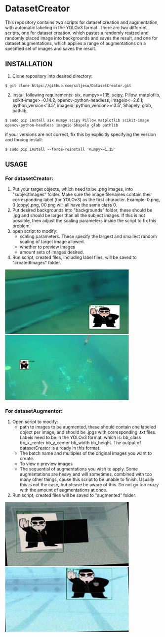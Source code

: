 # DatasetCreator
This repository contains two scripts for dataset creation and augmentation, with automatic labeling in the YOLOv3 format. There are two different scripts, one for dataset creation, which pastes a randomly resized and randomly placed image into  backgrounds and saves the result, and one for dataset augmentations, which applies a range of augmentations on a specified set of images and saves the result.

## INSTALLATION
1. Clone repository into desired directory:
```console
$ git clone https://github.com/siljesu/DatasetCreator.git
```
2. Install following requirements:
six,
numpy>=1.15,
scipy,
Pillow,
matplotlib,
scikit-image>=0.14.2,
opencv-python-headless,
imageio<=2.6.1; python_version<'3.5',
imageio; python_version>='3.5',
Shapely, 
glob, 
pathlib, 
```console
$ sudo pip install six numpy scipy Pillow matplotlib scikit-image opencv-python-headless imageio Shapely glob pathlib
```
if your versions are not correct, fix this by explicitly specifying the version and forcing install:
```console
$ sudo pip install --force-reinstall 'numpy>=1.15'
```

## USAGE

### For datasetCreator:
1. Put your target objects, which need to be .png images, into "subjectImages" folder. Make sure the image filenames contain their corresponding label (for YOLOv3) as the first character. Example: 0.png, 0 (copy).png, 00.png will all have the same class 0.
2. Put desired backgrounds into "backgrounds" folder, these should be .jpg and should be larger than all the subject images. If this is not possible, then adjust the scaling parameters inside the script to fix this problem.
3. open script to modify:
   - scaling parameters. These specify the largest and smallest random scaling of target image allowed.
   - whether to preview images
   - amount sets of images desired.
4. Run script, created files, including label files, will be saved to "createdImages" folder.


<img src="dc1.png" width=400><img src="dc2.png" width=400>



### For datasetAugmentor:
1. Open script to modify:
   - path to images to be augmented, these should contain one labeled object per image, and should be .jpgs with corresponding .txt files. Labels need to be in the YOLOv3 format, which is: bb_class   bb_x_center   bb_y_center   bb_width   bb_height. The output of datasetCreator is already in this format.
   - The batch name and multiples of the original images you want to create.
   - To view n preview images
   - The sequential of augmentations you wish to apply. Some augmentations are heavy and will sometimes, combined with too many other things, cause this script to be unable to finish. Usually this is not the case, but please be aware of this. Do not go too crazy with the amount of augmentations at once.
2. Run script; created files will be saved to "augmented" folder.


<img src="da1.png" width=400><img src="da2.png" width=400>


